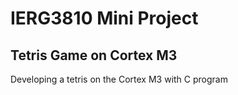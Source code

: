 # IERG3810 Mini Project
## Tetris Game on Cortex M3

Developing a tetris on the Cortex M3 with C program